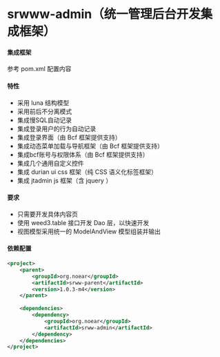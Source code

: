 
# srwww-admin（统一管理后台开发集成框架）

#### 集成框架

参考 pom.xml 配置内容

#### 特性

* 采用 luna 结构模型
* 采用前后不分离模式 
* 集成慢SQL自动记录
* 集成登录用户的行为自动记录  
* 集成登录界面（由 Bcf 框架提供支持）
* 集成动态菜单加载与导航框架（由 Bcf 框架提供支持）
* 集成bcf账号与权限体系（由 Bcf 框架提供支持）
* 集成几个通用自定义控件  
* 集成 durian ui css 框架（纯 CSS 语义化标签框架）
* 集成 jtadmin js 框架（含 jquery ）  

#### 要求

* 只需要开发具体内容页
* 使用 weed3.table 接口开发 Dao 层，以快速开发
* 视图模型采用统一的 ModelAndView 模型组装并输出

#### 依赖配置

```xml
<project>
    <parent>
        <groupId>org.noear</groupId>
        <artifactId>srww-parent</artifactId>
        <version>1.0.3-m4</version>
    </parent>
    
    <dependencies>
        <dependency>
            <groupId>org.noear</groupId>
            <artifactId>srww-admin</artifactId>
        </dependency>
    </dependencies>
</project>
```